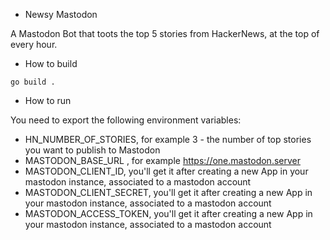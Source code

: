 * Newsy Mastodon

A Mastodon Bot that toots the top 5 stories from HackerNews, at the top of every hour.

* How to build

```go build .```

* How to run

You need to export the following environment variables:

* HN_NUMBER_OF_STORIES, for example 3 - the number of top stories you want to publish to Mastodon
* MASTODON_BASE_URL , for example https://one.mastodon.server
* MASTODON_CLIENT_ID, you'll get it after creating a new App in your mastodon instance, associated to a mastodon account
* MASTODON_CLIENT_SECRET, you'll get it after creating a new App in your mastodon instance, associated to a mastodon account
* MASTODON_ACCESS_TOKEN, you'll get it after creating a new App in your mastodon instance, associated to a mastodon account